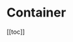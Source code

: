 <script setup>
  import CodeBlock from './../CodeBlock.vue'
  import './../../../src/container'
</script>

# Container

[[toc]]
